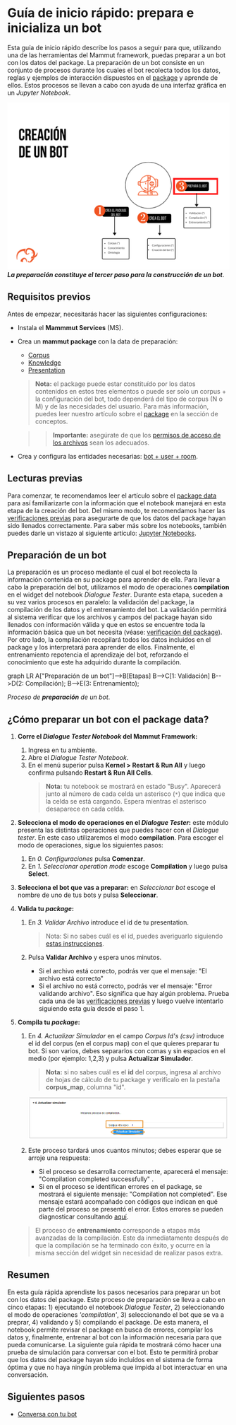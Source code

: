 # Guía de inicio rápido: prepara e inicializa un bot

Esta guía de inicio rápido describe los pasos a seguir para que, utilizando una de las herramientas del Mammut framework, puedas preparar a un bot con los datos del package. La preparación de un bot consiste en un conjunto de procesos durante los cuales el bot recolecta todos los datos, reglas y ejemplos de interacción dispuestos en el [package](../concepts/package.md) y aprende de ellos. Estos procesos se llevan a cabo con ayuda de una interfaz gráfica en un _Jupyter Notebook_.

![Pasos para la preparación de un bot](img/qs-preparation/bot_creation_step3_preparation.png)
***La preparación constituye el tercer paso para la construcción de un bot***. 

## Requisitos previos

Antes de empezar, necesitarás hacer las siguientes configuraciones:

* Instala el **Mammmut Services** (MS).

* Crea un **mammut package** con la data de preparación:

     * [Corpus](quick_start_corpus.md)
     * [Knowledge](quick_start_knowledge_es.md)
     * [Presentation](quick_start_presentation_es.md)

  > **Nota:** el package puede estar constituído por los datos contenidos en estos tres elementos o puede ser solo un corpus + la configuración del bot, todo dependerá del tipo de corpus (N o M) y de las necesidades del usuario. Para más información, puedes leer nuestro artículo sobre el [package](../concepts/package.md) en la sección de conceptos.

  >> **Importante:** asegúrate de que los [permisos de acceso de los archivos](../shared_tips/docs_preparation.md) sean los adecuados.

* Crea y configura las entidades necesarias: [bot + user + room](quick_start_entities_creation.md).

## Lecturas previas

Para comenzar, te recomendamos leer el artículo sobre el [package data](../concepts/package_data.md) para así familiarizarte con la información que el notebook manejará en esta etapa de la creación del bot. Del mismo modo, te recomendamos hacer las [verificaciones previas](../shared_tips/package_verification.md) para asegurarte de que los datos del package hayan sido llenados correctamente. Para saber más sobre los notebooks, también puedes darle un vistazo al siguiente artículo: [Jupyter Notebooks](../vacio.md).

## Preparación de un bot

La preparación es un proceso mediante el cual el bot recolecta la información contenida en su package para aprender de ella. Para llevar a cabo la preparación del bot, utilizamos el modo de operaciones **compilation** en el widget del notebook _Dialogue Tester_. Durante esta etapa, suceden a su vez varios procesos en paralelo: la validación del package, la compilación de los datos y el entrenamiento del bot. La validación permitirá al sistema verificar que los archivos y campos del package hayan sido llenados con información válida y que en estos se encuentre toda la información básica que un bot necesita (véase: [verificación del package](../shared_tips/package_verification.md)). Por otro lado, la compilación recopilará todos los datos incluidos en el package y los interpretará para aprender de ellos. Finalmente, el entrenamiento repotencia el aprendizaje del bot, reforzando el conocimiento que este ha adquirido durante la compilación.

graph LR
    A["Preparación de un bot"]-->B[Etapas]
    B-->C[1: Validación]
    B-->D(2: Compilación);
    B-->E(3: Entrenamiento);

_Proceso de **preparación** de un bot_.

## ¿Cómo preparar un bot con el package data?

1. **Corre el _Dialogue Tester Notebook_ del Mammut Framework:**

     1. Ingresa en tu ambiente.
     2. Abre el *Dialogue Tester Notebook*.
     3. En el menú superior pulsa **Kernel > Restart & Run All** y luego confirma pulsando **Restart & Run All Cells**.
          > **Nota:** tu notebook se mostrará en estado "Busy". Aparecerá junto al número de cada celda un asterisco (`*`) que indica que la celda se está cargando. Espera mientras el asterisco desaparece en cada celda.

2. **Selecciona el modo de operaciones en el _Dialogue Tester_:** este módulo presenta las distintas operaciones que puedes hacer con el _Dialogue tester_. En este caso utilizaremos el modo **compilation**. Para escoger el modo de operaciones, sigue los siguientes pasos:

     1. En *0. Configuraciones* pulsa **Comenzar**.
     2. En *1. Seleccionar operation mode* escoge **Compilation** y luego pulsa **Select**.

3. **Selecciona el bot que vas a preparar:** en *Seleccionar bot* escoge el nombre de uno de tus bots y pulsa **Seleccionar**.

4. **Valida tu _package_:**

     1. En *3. Validar Archivo* introduce el id de tu presentation.

          > Nota: Si no sabes cuál es el id, puedes averiguarlo siguiendo [estas instrucciones](../shared_tips/doc_id.md).

     2. Pulsa **Validar Archivo** y espera unos minutos.

         * Si el archivo está correcto, podrás ver que el mensaje: "El archivo está correcto"
         * Si el archivo no está correcto, podrás ver el mensaje: "Error validando archivo". Eso significa que hay algún problema. Prueba cada una de las [verificaciones previas](../shared_tips/package_verification.md) y luego vuelve intentarlo siguiendo esta guía desde el paso 1.

5. **Compila tu _package_:**

     1. En *4. Actualizar Simulador* en el campo *Corpus Id's (csv)* introduce el id del corpus (en el corpus map) con el que quieres preparar tu bot. Si son varios, debes separarlos con comas y sin espacios en el medio (por ejemplo: 1,2,3) y pulsa **Actualizar Simulador**.

          > **Nota:** si no sabes cuál es el **id** del corpus, ingresa al archivo de hojas de cálculo de tu package y verifícalo en la pestaña **corpus_map**, columna "id".

          ![Preparation](img/qs-compilation/complilation_process.png)

     2. Este proceso tardará unos cuantos minutos; debes esperar que se arroje una respuesta:

        * Si el proceso se desarrolla correctamente, aparecerá  el mensaje: "Compilation completed successfully" .
        * Si en el proceso se identifican errores en el package, se mostrará el siguiente mensaje: "Compilation not completed". Ese mensaje estará acompañado con códigos que indican en qué parte del proceso se presentó el error. Estos errores se pueden diagnosticar consultando [aquí](../shared_tips/package_verification.md).

     > El proceso de **entrenamiento** corresponde a etapas más avanzadas de la compilación. Este da inmediatamente después de que la compilación se ha terminado con éxito, y ocurre en la misma sección del widget sin necesidad de realizar pasos extra.

## Resumen

En esta guía rápida aprendiste los pasos necesarios para preparar un bot con los datos del package. Este proceso de preparación se lleva a cabo en cinco etapas: 1) ejecutando el notebook  _Dialogue Tester_, 2) seleccionando el modo de operaciones _'compilation'_, 3) seleccionando el bot que se va a preprar, 4) validando y 5) compilando el package. De esta manera, el notebook permite revisar el package en busca de errores, compilar los datos y, finalmente, entrenar al bot con la información necesaria para que pueda comunicarse. La siguiente guía rápida te mostrará cómo hacer una prueba de simulación para conversar con el bot. Esto te permitirá probar que los datos del package hayan sido incluídos en el sistema de forma óptima y que no haya ningún problema que impida al bot interactuar en una conversación.

## Siguientes pasos

* [Conversa con tu bot](quick_start_simulator.md)
